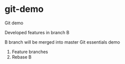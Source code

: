 # git-demo

Git demo

Developed features in branch B

B branch will be merged into master
Git essentials demo

1. Feature branches
2. Rebase
B
